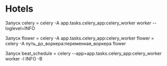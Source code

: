# Hotels

Запуск celery = celery -A app.tasks.celery_app:celery_worker worker --loglevel=INFO

Запуск flower = celery -A app.tasks.celery_app:celery_worker flower = celery -A путь_до_воркера:переменная_воркера flower

Запуск beat_schedule = celery --app=app.tasks.celery_app:celery_worker worker -l INFO -B


#  

#  

#  